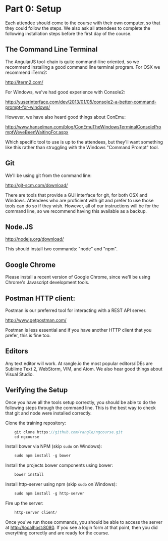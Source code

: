 # Part 0: Setup

Each attendee should come to the course with their own computer, so that they
could follow the steps. We also ask all attendees to complete the following
installation steps before the first day of the course.

## The Command Line Terminal

The AngularJS tool-chain is quite command-line oriented, so we recommend installing a good command line terminal program. For OSX we recommend iTerm2:

<http://iterm2.com/>

For Windows, we've had good experience with Console2:

<http://yuserinterface.com/dev/2013/01/05/console2-a-better-command-prompt-for-windows/>

However, we have also heard good things about ConEmu:

<http://www.hanselman.com/blog/ConEmuTheWindowsTerminalConsolePromptWeveBeenWaitingFor.aspx>

Which specific tool to use is up to the attendees, but they'll want something
like this rather than struggling with the Windows "Command Prompt" tool.

## Git

We'll be using git from the command line:

<http://git-scm.com/download/>

There are tools that provide a GUI interface for git, for both OSX and
Windows. Attendees who are proficient with git and prefer to use those tools
can do so if they wish. However, all of our instructions will be for the
command line, so we recommend having this available as a backup.

## Node.JS

<http://nodejs.org/download/>

This should install two commands: "node" and "npm".

## Google Chrome

Please install a recent version of Google Chrome, since we'll be using
Chrome's Javascript development tools.

## Postman HTTP client:

Postman is our preferred tool for interacting with a REST API server.

<http://www.getpostman.com/>

Postman is less essential and if you have another HTTP client that you prefer, this is fine too.

## Editors

Any text editor will work. At rangle.io the most popular editors/IDEs are Sublime Text 2, WebStorm, VIM, and Atom. We also hear good things about Visual Studio.

## Verifying the Setup

Once you have all the tools setup correctly, you should be able to do the
following steps through the command line. This is the best way to check that
git and node were installed correctly.

Clone the training repository:

```javascript
    git clone https://github.com/rangle/ngcourse.git
    cd ngcourse
```

Install bower via NPM (skip `sudo` on Windows):

```javascript
    sudo npm install -g bower
```

Install the projects bower components using bower:

```javascript
    bower install
```

Install http-server using npm (skip `sudo` on Windows):

```javascript
    sudo npm install -g http-server
```

Fire up the server:

```javascript
    http-server client/
```

Once you've run those commands, you should be able to access the server at
<http://localhost:8080>. If you see a login form at that point, then you did
everything correctly and are ready for the course.